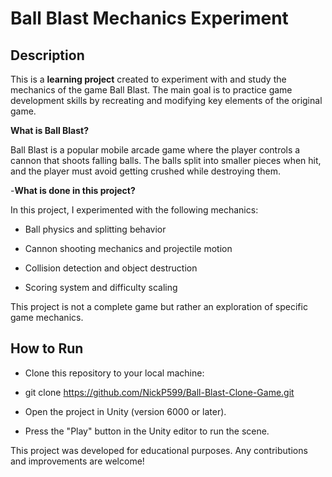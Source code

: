 # Ball Blast Mechanics Experiment

## Description

This is a **learning project** created to experiment with and study the mechanics of the game Ball Blast. The main goal is to practice game development skills by recreating and modifying key elements of the original game.

**What is Ball Blast?**

Ball Blast is a popular mobile arcade game where the player controls a cannon that shoots falling balls. The balls split into smaller pieces when hit, and the player must avoid getting crushed while destroying them.

-**What is done in this project?**

In this project, I experimented with the following mechanics:

- Ball physics and splitting behavior

- Cannon shooting mechanics and projectile motion

- Collision detection and object destruction

- Scoring system and difficulty scaling

This project is not a complete game but rather an exploration of specific game mechanics.

## How to Run

- Clone this repository to your local machine:

- git clone https://github.com/NickP599/Ball-Blast-Clone-Game.git

- Open the project in Unity (version 6000 or later).

- Press the "Play" button in the Unity editor to run the scene.

This project was developed for educational purposes. Any contributions and improvements are welcome! 
